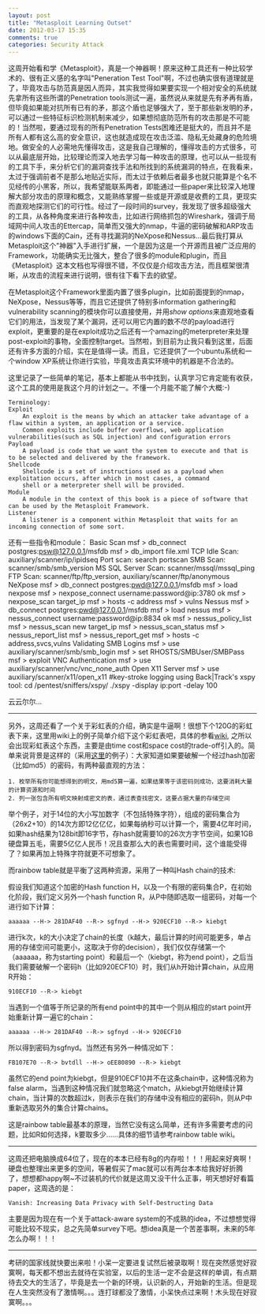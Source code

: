 ```yaml
---
layout: post
title: "Metasploit Learning Outset"
date: 2012-03-17 15:35
comments: true
categories: Security Attack 
---
```


这周开始看和学《Metasploit》，真是一个神器啊！原来这种工具还有一种比较学术的、很有正义感的名字叫"Peneration Test Tool"啊，不过也确实很有道理就是了，毕竟攻击与防范真是因人而异，其实我觉得如果要实现一个相对安全的系统就先拿所有这些所谓的Penetration tools测试一遍，虽然说从来就是先有矛再有盾，但毕竟如果能对抗所有已有的矛，那这个盾也足够强大了，至于那些新发明的矛，可以通过一些特征标识检测机制来减少，如果想彻底防范所有的攻击那是不可能的！当然啦，要通过现有的所有Penetration Tests困难还是挺大的，而且并不是所有人都有这么高的安全意识，这也就造成现在攻击泛滥、隐私无处藏身的危险境地。做安全的人必需地先懂得攻击，这是我自己理解的，懂得攻击的方式很多，可以从最底层开始，比较理论而深入地去学习每一种攻击的原理，也可以从一些现有的工具下手，来分析它们的漏洞查找手法和所找到的系统漏洞的特点，在我看来，太过于强调前者不是那么地贴近实际，而太过于依赖后者最多也就只能算是个名不见经传的小黑客，所以，我希望能联系两者，即能通过一些paper来比较深入地理解大部分攻击的原理和概念，又能熟练掌握一些或是开源或是收费的工具，更现实而直观地探测它们的可行性。经过了一段时间的survey，我发现了很多超级强大的工具，从各种角度来进行各种攻击，比如进行网络抓包的Wireshark，强调于局域网中间人攻击的Ettercap，简单而又强大的nmap，牛逼的密码破解和ARP攻击的windows下面的Cain，还有寻找漏洞的NeXpose和Nessus...最后我打算从Metasploit这个"神器"入手进行扩展，一个是因为这是一个开源而且被广泛应用的Framework，功能确实无比强大，整合了很多的module和plugin，而且《Metasploit》这本文档也写得很不错，不仅仅是介绍攻击方法，而且框架很清晰，从攻击的流程来进行说明，很有往下看下去的欲望。

在Metasploit这个Framework里面内置了很多plugin，比如前面提到的nmap，NeXpose，Nessus等等，而且它还提供了特别多information gathering和vulnerability scanning的模块你可以直接使用，并用*show options*来直观地查看它们的用法，当发现了某个漏洞，还可以用它内置的数不尽的payload进行exploit，更重要的是在exploit成功之后还有一个amazing的meterpreter来处理post-exploit的事物，全面控制target。当然啦，到目前为止我只看到这里，后面还有许多方面的介绍，实在是值得一读。而且，它还提供了一个ubuntu系统和一个window XP系统让你进行实验，毕竟攻击真实环境中的机器是不合法的。

这里记录了一些简单的笔记，基本上都能从书中找到，认真学习它肯定能有收获，这个工具的使用是我这个月的计划之一。不懂一个月能不能了解个大概:-)

    Terminology:
	Exploit
	    An exploit is the means by which an attacker take advantage of a flaw within a system, an application or a service.
	    Common exploits include buffer overflows, web application vulnerabilities(such as SQL injection) and configuration errors
	Payload
	    A payload is code that we want the system to execute and that is to be selected and delivered by the framework.
	Shellcode
	    Shellcode is a set of instructions used as a payload when exploitation occurs, after which in most cases, a command 
	    shell or a meterpreter shell will be provided.
	Module
	    A module in the context of this book is a piece of software that can be used by the Metasploit Framework.
	Listener
	    A listener is a component within Metasploit that waits for an incoming connection of some sort.

还有一些指令和module：
    Basic Scan
	msf > db_connect postgres:psw@127.0.0.1/msfdb
	msf > db_import file.xml
	TCP Idle Scan: auxiliary/scanner/ip/ipidseq
	Port scan: search portscan
	SMB Scan: scanner/smb/smb_version
	MS SQL Server Scan: scanner/mssql/mssql_ping
	FTP Scan: scanner/ftp/ftp_version, auxiliary/scanner/ftp/anonymous
    NeXpose
	msf > db_connect postgres:pwd@127.0.0.1/msfdb
	msf > load nexpose
	msf > nexpose_connect username:password@ip:3780 ok
	msf > nexpose_scan target_ip
	msf > hosts -c address
	msf > vulns
    Nessus
	msf > db_connect postgres:pwd@127.0.0.1/msfdb
	msf > load nessus
	msf > nessus_connect username:password@ip:8834 ok
	msf > nessus_policy_list
	msf > nessus_scan new <policy id> <scan name> target_ip
	msf > nessus_scan_status
	msf > nessus_report_list
	msf > nessus_report_get <ID>
	msf > hosts -c address,svcs,vulns
    Validating SMB Logins
	msf > use auxiliary/scanner/smb/smb_login
	msf > set RHOSTS/SMBUser/SMBPass
	msf > exploit
    VNC Authentication
	msf > use auxiliary/scanner/vnc/vnc_none_auth
    Open X11 Server
	msf > use auxiliary/scanner/x11/open_x11
	#key-stroke logging using Back|Track's xspy tool:
	cd /pentest/sniffers/xspy/
	./xspy -display ip:port -delay 100

云云尔尔...

- - - - - - - - 

另外，这周还看了一个关于彩虹表的介绍，确实是牛逼啊！很想下个120G的彩虹表下来，这里用wiki上的例子简单介绍下这个彩虹表吧，具体的参看[wiki](http://en.wikipedia.org/wiki/Rainbow_table "wiki"), 之所以会出现彩虹表这个东西，主要是由time cost和space cost的trade-off引入的。简单来说背景是这样的（采用[这里](http://www.ha97.com/4009.html "rainbow table")的例子）：大家知道如果要破解一个经过hash加密（比如md5）的密码，有两种最直观的方法：
 
    1. 枚举所有你可能想得到的明文，用md5算一遍，如果结果等于该密码则成功，这要消耗大量的计算资源和时间
    2. 列一张包含所有明文映射成密文的表，通过表查找密文，这要占据大量的存储空间

举个例子，对于14位的大小写加数字（不包括特殊字符），组成的密码集合为（26x2+10）的14次方即12亿亿亿，如果每纳秒可以计算一个，需要4亿年时间，如果hash结果为128bit即16字节，存hash就需要10的26次方字节空间，如果1GB硬盘算五毛，需要5亿亿人民币！况且查那么大的表也需要时间，这个谁能受得了？如果再加上特殊字符就更不可想象了。

而rainbow table就是平衡了这两种资源，采用了一种叫Hash chain的技术:

假设我们知道这个加密的Hash function H，以及一个有限的密码集合P，在初始化阶段，我们定义另外一个hash function R，从P中随即选取一组密码，对每一个进行如下计算：
    
    aaaaaa --H-> 281DAF40 --R-> sgfnyd --H-> 920ECF10 --R-> kiebgt

进行k次，k的大小决定了chain的长度（k越大，最后计算的时间可能更多，单占用的存储空间可能更小，这取决于你的decision），我们仅仅存储第一个（aaaaaa，称为starting point）和最后一个（kiebgt，称为end point），之后当我们需要破解一个密码h（比如920ECF10）时，我们从h开始计算chain，从应用R开始：

    910ECF10 --R-> kiebgt

当遇到一个值等于所记录的所有end point中的其中一个则从相应的start point开始重新计算一遍它的chain：

    aaaaaa --H-> 281DAF40 --R-> sgfnyd --H-> 920ECF10

所以得到密码为sgfnyd。当然还有另外一种情况如下：

    FB107E70 --R-> bvtdll --H-> oEE80890 --R-> kiebgt

虽然它的end point为kiebgt，但是910ECF10并不在这条chain中，这种情况称为false alarm，当遇到这种情况我们就忽略这个match，从kiebgt开始继续计算chain，当计算的次数超过k，则表示在我们的存储中没有相应的密码h，则从P中重新选取另外的集合计算chains。

这是rainbow table最基本的原理，当然它没有这么简单，还有许多需要考虑的问题，比如R如何选择，k要取多少……具体的细节请参考rainbow table wiki。

- - - - - - - -

这周还把电脑换成64位了，现在的本本已经有8g的内存啦！！！用起来好爽啊！硬盘也整理出来更多的空间，等暑假买了mac就可以有两台本本给我好好折腾了，想想都happy啊~不过装机的代价就是这周又没干什么正事，明天想好好看篇paper，这周选的是：

    Vanish: Increasing Data Privacy with Self-Destructing Data

主要是因为现在有一个关于attack-aware system的不成熟的idea，不过想想觉得可能比较不现实，总之先简单survey下吧。想idea真是一个苦差事啊，未来的5年怎么办啊！！！

- - - - - - - -

考研的国家线就快要出来啦！小呆一定要进复试然后被录取啊！现在突然感觉好寂寞啊，每天都不想出去就待在实验室，以后的生活一定不会是这样的单调，有点期待去交大的生活了，毕竟是去一个新的环境，认识新的人，开始新的生活。但是现在人生突然没有了激情啊。。。连打球都没了激情，小呆快点过来啊！木头现在好寂寞啊。。。
    
